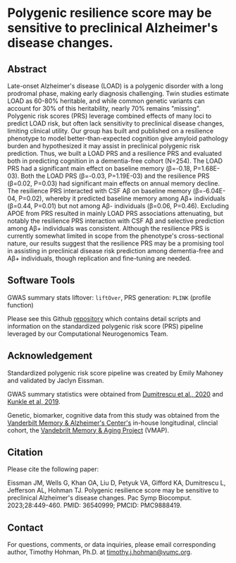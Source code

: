 # Polygenic resilience score may be sensitive to preclinical Alzheimer's disease changes.

## Abstract
Late-onset Alzheimer's disease (LOAD) is a polygenic disorder with a long prodromal phase, making early diagnosis challenging. Twin studies estimate LOAD as 60-80% heritable, and while common genetic variants can account for 30% of this heritability, nearly 70% remains "missing". Polygenic risk scores (PRS) leverage combined effects of many loci to predict LOAD risk, but often lack sensitivity to preclinical disease changes, limiting clinical utility. Our group has built and published on a resilience phenotype to model better-than-expected cognition give amyloid pathology burden and hypothesized it may assist in preclinical polygenic risk prediction. Thus, we built a LOAD PRS and a resilience PRS and evaluated both in predicting cognition in a dementia-free cohort (N=254). The LOAD PRS had a significant main effect on baseline memory (β=-0.18, P=1.68E-03). Both the LOAD PRS (β=-0.03, P=1.19E-03) and the resilience PRS (β=0.02, P=0.03) had significant main effects on annual memory decline. The resilience PRS interacted with CSF Aβ on baseline memory (β=-6.04E-04, P=0.02), whereby it predicted baseline memory among Aβ+ individuals (β=0.44, P=0.01) but not among Aβ- individuals (β=0.06, P=0.46). Excluding APOE from PRS resulted in mainly LOAD PRS associations attenuating, but notably the resilience PRS interaction with CSF Aβ and selective prediction among Aβ+ individuals was consistent. Although the resilience PRS is currently somewhat limited in scope from the phenotype's cross-sectional nature, our results suggest that the resilience PRS may be a promising tool in assisting in preclinical disease risk prediction among dementia-free and Aβ+ individuals, though replication and fine-tuning are needed.

## Software Tools

GWAS summary stats liftover: `liftOver`, PRS generation: `PLINK` (profile function)

Please see this Github [repository](https://github.com/VUMC-VMAC/PRS) which contains detail scripts and information on the standardized polygenic risk score (PRS) pipeline leveraged by our Computational Neurogenomics Team.   

## Acknowledgement
Standardized polygenic risk score pipeline was created by Emily Mahoney and validated by Jaclyn Eissman.

GWAS summary statistics were obtained from [Dumitrescu et al., 2020](https://academic.oup.com/brain/article/143/8/2561/5897112?login=false) and [Kunkle et al, 2019](https://www.nature.com/articles/s41588-019-0358-2).

Genetic, biomarker, cognitive data from this study was obtained from the [Vanderbilt Memory & Alzheimer's Center's](https://www.vumc.org/vmac/home) in-house longitudinal, clincial cohort, the [Vandebrilt Memory & Aging Project](https://www.ncbi.nlm.nih.gov/pmc/articles/PMC4866875/) (VMAP).

## Citation

Please cite the following paper:

Eissman JM, Wells G, Khan OA, Liu D, Petyuk VA, Gifford KA, Dumitrescu L, Jefferson AL, Hohman TJ. Polygenic resilience score may be sensitive to preclinical Alzheimer's disease changes. Pac Symp Biocomput. 2023;28:449-460. PMID: 36540999; PMCID: PMC9888419.

## Contact

For questions, comments, or data inquiries, please email corresponding author, Timothy Hohman, Ph.D. at timothy.j.hohman@vumc.org.

